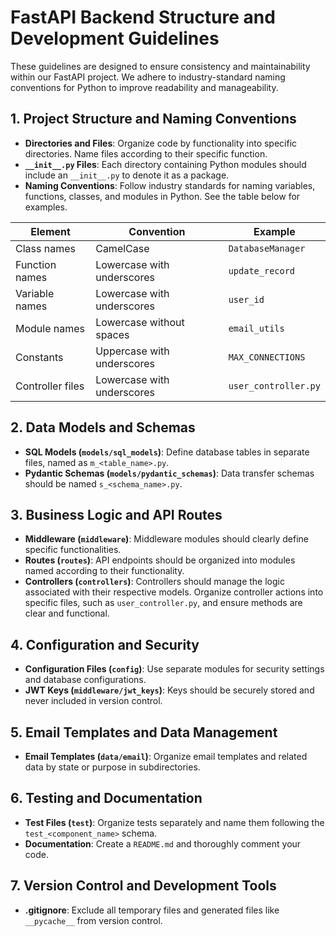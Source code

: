 # FastAPI Backend Structure and Development Guidelines

These guidelines are designed to ensure consistency and maintainability within our FastAPI project. We adhere to industry-standard naming conventions for Python to improve readability and manageability.

## 1. Project Structure and Naming Conventions

- **Directories and Files**: Organize code by functionality into specific directories. Name files according to their specific function.
- **`__init__.py` Files**: Each directory containing Python modules should include an `__init__.py` to denote it as a package.
- **Naming Conventions**: Follow industry standards for naming variables, functions, classes, and modules in Python. See the table below for examples.

| Element          | Convention                 | Example              |
| ---------------- | -------------------------- | -------------------- |
| Class names      | CamelCase                  | `DatabaseManager`    |
| Function names   | Lowercase with underscores | `update_record`      |
| Variable names   | Lowercase with underscores | `user_id`            |
| Module names     | Lowercase without spaces   | `email_utils`        |
| Constants        | Uppercase with underscores | `MAX_CONNECTIONS`    |
| Controller files | Lowercase with underscores | `user_controller.py` |

## 2. Data Models and Schemas

- **SQL Models (`models/sql_models`)**: Define database tables in separate files, named as `m_<table_name>.py`.
- **Pydantic Schemas (`models/pydantic_schemas`)**: Data transfer schemas should be named `s_<schema_name>.py`.

## 3. Business Logic and API Routes

- **Middleware (`middleware`)**: Middleware modules should clearly define specific functionalities.
- **Routes (`routes`)**: API endpoints should be organized into modules named according to their functionality.
- **Controllers (`controllers`)**: Controllers should manage the logic associated with their respective models. Organize controller actions into specific files, such as `user_controller.py`, and ensure methods are clear and functional.

## 4. Configuration and Security

- **Configuration Files (`config`)**: Use separate modules for security settings and database configurations.
- **JWT Keys (`middleware/jwt_keys`)**: Keys should be securely stored and never included in version control.

## 5. Email Templates and Data Management

- **Email Templates (`data/email`)**: Organize email templates and related data by state or purpose in subdirectories.

## 6. Testing and Documentation

- **Test Files (`test`)**: Organize tests separately and name them following the `test_<component_name>` schema.
- **Documentation**: Create a `README.md` and thoroughly comment your code.

## 7. Version Control and Development Tools

- **.gitignore**: Exclude all temporary files and generated files like `__pycache__` from version control.
